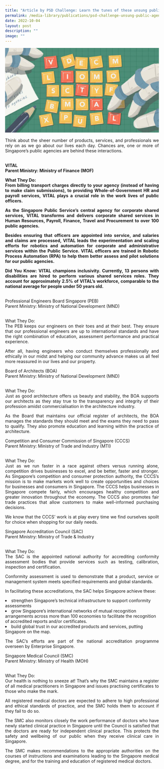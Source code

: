 ```yaml
---
title: "Article by PSD Challenge: Learn the tunes of these unsung public agencies"
permalink: /media-library/publications/psd-challenge-unsung-public-agencies/
date: 2022-10-04
layout: post
description: ""
image: ""
---
```

<img src="/images/Media/PSD Challenge.png">

<p align="justify">Think about the sheer number of products, services, and professionals we rely on as we go about our lives each day. Chances are, one or more of Singapore’s public agencies are behind these interactions.</p>

<b><br>VITAL<br>
Parent Ministry: Ministry of Finance (MOF)<br>
<p align="justify">What They Do:<br>
From billing transport charges directly to your agency (instead of having to make claim submissions), to providing Whole-of-Government HR and payroll services, VITAL plays a crucial role in the work lives of public officers.</p>

<p align="justify">As the Singapore Public Service’s central agency for corporate shared services, VITAL transforms and delivers corporate shared services in Human Resources, Payroll, Finance, Travel and Procurement to over 100 public agencies.</p>

<p align="justify">Besides ensuring that officers are appointed into service, and salaries and claims are processed, VITAL leads the experimentation and scaling efforts for robotics and automation for corporate and administrative services within the Public Service. VITAL officers are trained in Robotic Process Automation (RPA) to help them better assess and pilot solutions for our public agencies.</p>
	
<p align="justify">Did You Know: VITAL champions inclusivity. Currently, 13 persons with disabilities are hired to perform various shared services roles. They account for approximately 2.5% of VITAL’s workforce, comparable to the national average for people under 50 years old.</b></p>

<br>Professional Engineers Board Singapore (PEB)
<br>Parent Ministry: Ministry of National Development (MND)
<p align="justify"><br>What They Do:
<br>The PEB keeps our engineers on their toes and at their best. They ensure that our professional engineers are up to international standards and have the right combination of education, assessment performance and practical experience.</p>

<p align="justify">After all, having engineers who conduct themselves professionally and ethically in our midst and helping our community advance makes us all feel more reassured in our lives and our property.</p>

Board of Architects (BOA)
<br>Parent Ministry: Ministry of National Development (MND)
<p align="justify"><br>What They Do:
<br>Just as good architecture offers us beauty and stability, the BOA supports our architects as they stay true to the transparency and integrity of their profession amidst commercialisation in the architecture industry.</p>

<p align="justify">As the Board that maintains our official register of architects, the BOA manages the standards they should meet and the exams they need to pass to qualify. They also promote education and learning within the practice of architecture.</p>

Competition and Consumer Commission of Singapore (CCCS)
<br>Parent Ministry: Ministry of Trade and Industry (MTI)
<p align="justify"><br>What They Do:
<br>Just as we run faster in a race against others versus running alone, competition drives businesses to excel, and be better, faster and stronger. As Singapore’s competition and consumer protection authority, the CCCS’s mission is to make markets work well to create opportunities and choices for businesses and consumers in Singapore.
The CCCS helps businesses in Singapore compete fairly, which encourages healthy competition and greater innovation throughout the economy. The CCCS also promotes fair trade practices that allow customers to make well-informed purchasing decisions.
</p>
<p align="justify">We know that the CCCS’ work is at play every time we find ourselves spoilt for choice when shopping for our daily needs.</p>

Singapore Accreditation Council (SAC)
<br>Parent Ministry: Ministry of Trade & Industry
<p align="justify"><br>What They Do:
<br>The SAC is the appointed national authority for accrediting conformity assessment bodies that provide services such as testing, calibration, inspection and certification.</p>

<p align="justify">Conformity assessment is used to demonstrate that a product, service or management system meets specified requirements and global standards.</p>

In facilitating these accreditations, the SAC helps Singapore achieve these:
<p align="justify">
<li>strengthen Singapore’s technical infrastructure to support conformity assessments</li>
<li>grow Singapore’s international networks of mutual recognition arrangements across more than 100 economies to facilitate the recognition of accredited reports and/or certificates.</li>
<li>build global trust in our accredited products and services, putting Singapore on the map.</li></p>
	
<p align="justify">The SAC’s efforts are part of the national accreditation programme overseen by Enterprise Singapore.</p>

Singapore Medical Council (SMC)
<br>Parent Ministry: Ministry of Health (MOH)
<p align="justify"><br>What They Do:
<br>Our health is nothing to sneeze at! That’s why the SMC maintains a register of all medical practitioners in Singapore and issues practising certificates to those who make the mark.
</p>
<p align="justify">All registered medical doctors are expected to adhere to high professional and ethical standards of practice, and the SMC holds them to account if they fail to do so.</p>

<p align="justify">The SMC also monitors closely the work performance of doctors who have newly started clinical practice in Singapore until the Council is satisfied that the doctors are ready for independent clinical practice. This protects the safety and wellbeing of our public when they receive clinical care in Singapore.</p>

<p align="justify">The SMC makes recommendations to the appropriate authorities on the courses of instructions and examinations leading to the Singapore medical degree, and for the training and education of registered medical doctors.</p>